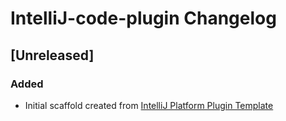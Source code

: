 <!-- Keep a Changelog guide -> https://keepachangelog.com -->

# IntelliJ-code-plugin Changelog

## [Unreleased]
### Added
- Initial scaffold created from [IntelliJ Platform Plugin Template](https://github.com/JetBrains/intellij-platform-plugin-template)

